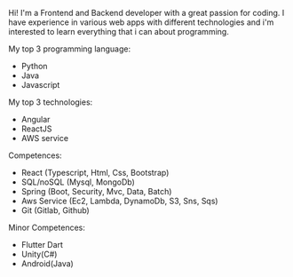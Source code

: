 Hi!
I'm a Frontend and Backend developer with a great passion for coding. I have experience in various web apps with different technologies and i'm interested to learn everything that i can about programming.

My top 3 programming language:
- Python
- Java
- Javascript

My top 3 technologies:
- Angular
- ReactJS
- AWS service

Competences:
- React (Typescript, Html, Css, Bootstrap)
- SQL/noSQL (Mysql, MongoDb)
- Spring (Boot, Security, Mvc, Data, Batch)
- Aws Service (Ec2, Lambda, DynamoDb, S3, Sns, Sqs)
- Git (Gitlab, Github)

Minor Competences:
- Flutter Dart
- Unity(C#)
- Android(Java)
